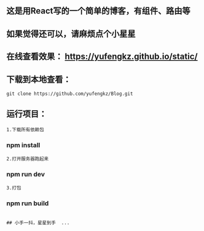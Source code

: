 ## 这是用React写的一个简单的博客，有组件、路由等

## 如果觉得还可以，请麻烦点个小星星

## 在线查看效果： https://yufengkz.github.io/static/

## 下载到本地查看：
```
git clone https://github.com/yufengkz/Blog.git
```
## 运行项目：
```
1.下载所有依赖包
```
### npm install   
```
2.打开服务器跑起来
```
### npm run dev
```
3.打包
```
### npm run build
```

## 小手一抖，星星到手  ...
